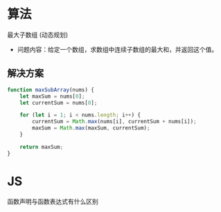 # 算法
最大子数组 (动态规划)
* 问题内容：给定一个数组，求数组中连续子数组的最大和，并返回这个值。

## 解决方案
```javascript
function maxSubArray(nums) {
    let maxSum = nums[0];
    let currentSum = nums[0];

    for (let i = 1; i < nums.length; i++) {
        currentSum = Math.max(nums[i], currentSum + nums[i]);
        maxSum = Math.max(maxSum, currentSum);
    }

    return maxSum;
}
```

# JS
函数声明与函数表达式有什么区别
